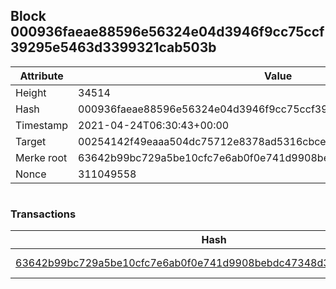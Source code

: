 ## Block 000936faeae88596e56324e04d3946f9cc75ccf39295e5463d3399321cab503b

Attribute | Value
--- | ---
Height | 34514
Hash | 000936faeae88596e56324e04d3946f9cc75ccf39295e5463d3399321cab503b
Timestamp | 2021-04-24T06:30:43+00:00
Target | 00254142f49eaaa504dc75712e8378ad5316cbcead634704b3734b6271167cc4
Merke root | 63642b99bc729a5be10cfc7e6ab0f0e741d9908bebdc47348d387801b0198b3e
Nonce | 311049558

```

```

### Transactions

Hash | Amount
--- | ---
[63642b99bc729a5be10cfc7e6ab0f0e741d9908bebdc47348d387801b0198b3e](63642b99bc729a5be10cfc7e6ab0f0e741d9908bebdc47348d387801b0198b3e.md) | 10.00000000 SKEPTI 
